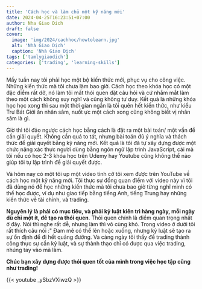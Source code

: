 ```yaml
---
title: 'Cách học và làm chủ một kỹ năng mới'
date: 2024-04-25T16:23:51+07:00
author: Nha Giao Dich
draft: false
cover:
  image: 'img/2024/cachhoc/howtolearn.jpg'
  alt: 'Nhà Giao Dịch'
  caption: 'Nhà Giao Dịch'
tags: ['tamlygiaodich']
categories: ['trading', 'learning-skills']
---
```


Mấy tuần nay tôi phải học một bộ kiến thức mới, phục vụ cho công việc. Những kiến thức mà tôi chưa làm bao giờ. Cách học theo khóa học có một đặc điểm rất dở, nó làm tôi mất thói quen đặt câu hỏi và cứ nhắm mắt làm theo một cách không suy nghĩ và cũng không tư duy. Kết quả là những khóa học học xong thì sau một thời gian ngắn là tôi quên hết kiến thức, như kiểu Trư Bát Giới ăn nhân sâm, nuốt ực một cách xong cũng không biết vị nhân sâm là gì.

Giờ thì tôi đảo ngược cách học bằng cách là đặt ra một bài toán/ một vấn đề cần giải quyết. Không cần quá to tát, nhưng bài toán đủ ý nghĩa và thách thức để giải quyết bằng kỹ năng mới. Kết quả là tôi đã tự xây dựng được một chức năng xác thực người dùng bằng ngôn ngữ lập trình JavaScript, cái mà tôi nếu có học 2-3 khóa học trên Udemy hay Youtube cũng không thể nào giúp tôi tự lập trình để giải quyết được.

Và hôm nay có một tôi up một video tình cờ tôi xem được trên YouTube về cách học một kỹ năng mới. Tôi thực sự đồng quan điểm với video này vì tôi đã dùng nó để học những kiến thức mà tôi chưa bao giờ từng nghĩ mình có thể học được, ví dụ như giao tiếp bằng tiếng Anh, tiếng Trung hay những kiến thức về tài chính, và trading.

**Nguyên lý là phải có mục tiêu, và phải kỷ luật kiên trì hàng ngày, mỗi ngày dù chỉ một ít, để tạo ra thói quen**. Thói quen chính là điểm quan trọng nhất ở đây. Nói thì nghe rất dễ, nhưng làm thì vô cùng khó. Trong video ở dưới tôi rất thích câu nói :" Đam mê có thể lên hoặc xuống, nhưng kỷ luật sẽ tạo ra sự ổn định để đi hết quãng đường. Và càng ngày tôi thấy để trading thành công thực sự cần kỷ luật, và sự thành thạo chỉ có được qua việc trading, nhúng tay vào mà làm.

**Chúc bạn xây dựng được thói quen tốt của mình trong việc học tập cũng như trading!**

{{< youtube _ySbzVXiwzQ >}}
